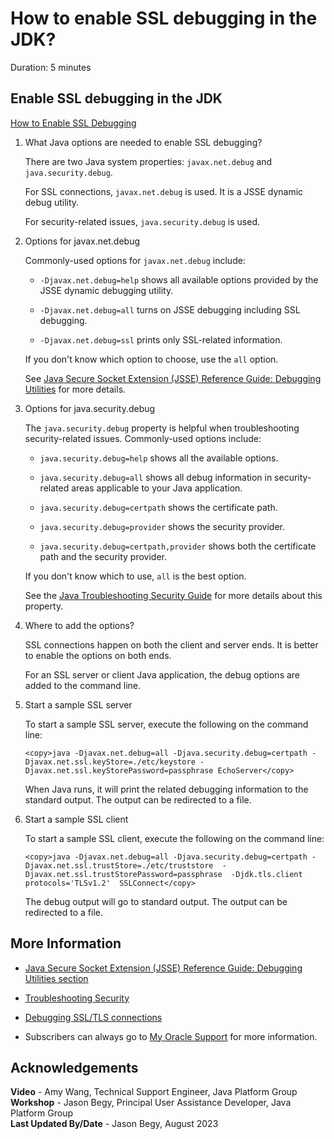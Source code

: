 # How to enable SSL debugging in the JDK?
Duration: 5 minutes

## Enable SSL debugging in the JDK

[How to Enable SSL Debugging](videohub:1_5vweehhb)

1. What Java options are needed to enable SSL debugging?

    There are two Java system properties: `javax.net.debug` and `java.security.debug`.

    For SSL connections, `javax.net.debug` is used. It is a JSSE dynamic debug utility.

    For security-related issues, `java.security.debug` is used.


2. Options for javax.net.debug

    Commonly-used options for `javax.net.debug` include:

    - `-Djavax.net.debug=help` shows all available options provided by the JSSE dynamic debugging utility.

    - `-Djavax.net.debug=all` turns on JSSE debugging including SSL debugging.

    - `-Djavax.net.debug=ssl` prints only SSL-related information.

    If you don't know which option to choose, use the `all` option.

    See [Java Secure Socket Extension (JSSE) Reference Guide: Debugging Utilities](https://docs.oracle.com/javase/8/docs/technotes/guides/security/jsse/JSSERefGuide.html#Debug) for more details.


3. Options for java.security.debug

    The `java.security.debug` property is helpful when troubleshooting security-related issues. Commonly-used options include:

    - `java.security.debug=help` shows all the available options.

    - `java.security.debug=all` shows all debug information in security-related areas applicable to your Java application.

    - `java.security.debug=certpath` shows the certificate path.

    - `java.security.debug=provider` shows the security provider.

    - `java.security.debug=certpath,provider` shows both the certificate path and the security provider.

    If you don't know which to use, `all` is the best option.

    See the [Java Troubleshooting Security Guide](https://docs.oracle.com/javase/8/docs/technotes/guides/security/troubleshooting-security.html) for more details about this property.


4. Where to add the options?

    SSL connections happen on both the client and server ends. It is better to enable the options on both ends.

    For an SSL server or client Java application, the debug options are added to the command line.


5. Start a sample SSL server

    To start a sample SSL server, execute the following on the command line:

    ```
    <copy>java -Djavax.net.debug=all -Djava.security.debug=certpath -Djavax.net.ssl.keyStore=./etc/keystore -Djavax.net.ssl.keyStorePassword=passphrase EchoServer</copy>
    ```

    When Java runs, it will print the related debugging information to the standard output. The output can be redirected to a file.


6. Start a sample SSL client

    To start a sample SSL client, execute the following on the command line:

    ```
    <copy>java -Djavax.net.debug=all -Djava.security.debug=certpath -Djavax.net.ssl.trustStore=./etc/truststore  -Djavax.net.ssl.trustStorePassword=passphrase  -Djdk.tls.client protocols='TLSv1.2'  SSLConnect</copy>
    ```

    The debug output will go to standard output. The output can be redirected to a file.


## More Information

- [Java Secure Socket Extension (JSSE) Reference Guide: Debugging Utilities section](https://docs.oracle.com/javase/8/docs/technotes/guides/security/jsse/JSSERefGuide.html#Debug) 

- [Troubleshooting Security](https://docs.oracle.com/javase/8/docs/technotes/guides/security/troubleshooting-security.html)

- [Debugging SSL/TLS connections](https://docs.oracle.com/javase/8/docs/technotes/guides/security/jsse/ReadDebug.html) 

- Subscribers can always go to [My Oracle Support](https://support.oracle.com/portal/) for more information.

## Acknowledgements
**Video** - Amy Wang, Technical Support Engineer, Java Platform Group  
**Workshop** -  Jason Begy, Principal User Assistance Developer, Java Platform Group  
**Last Updated By/Date** - Jason Begy,  August 2023



